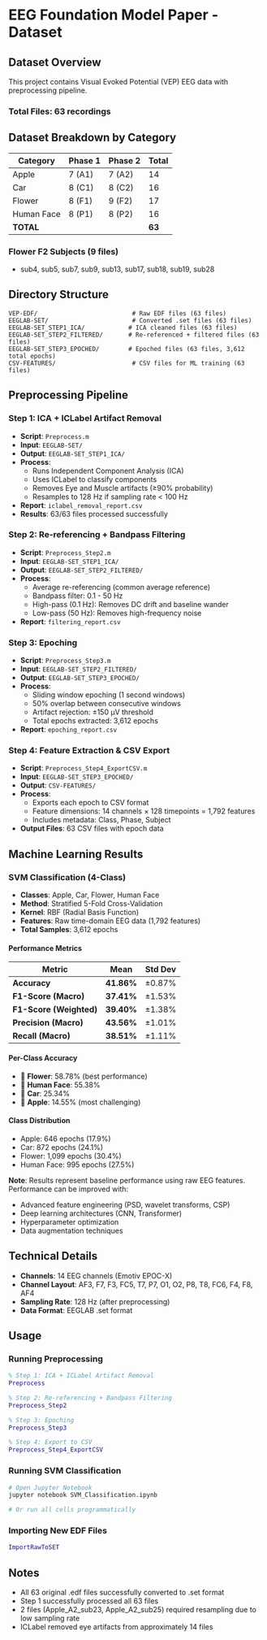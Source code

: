 # EEG Foundation Model Paper - Dataset

## Dataset Overview

This project contains Visual Evoked Potential (VEP) EEG data with preprocessing pipeline.

### Total Files: 63 recordings

## Dataset Breakdown by Category

| Category | Phase 1 | Phase 2 | Total |
|----------|---------|---------|-------|
| Apple | 7 (A1) | 7 (A2) | 14 |
| Car | 8 (C1) | 8 (C2) | 16 |
| Flower | 8 (F1) | 9 (F2) | 17 |
| Human Face | 8 (P1) | 8 (P2) | 16 |
| **TOTAL** | | | **63** |

### Flower F2 Subjects (9 files)
- sub4, sub5, sub7, sub9, sub13, sub17, sub18, sub19, sub28

## Directory Structure

```
VEP-EDF/                          # Raw EDF files (63 files)
EEGLAB-SET/                       # Converted .set files (63 files)
EEGLAB-SET_STEP1_ICA/            # ICA cleaned files (63 files)
EEGLAB-SET_STEP2_FILTERED/       # Re-referenced + filtered files (63 files)
EEGLAB-SET_STEP3_EPOCHED/        # Epoched files (63 files, 3,612 total epochs)
CSV-FEATURES/                     # CSV files for ML training (63 files)
```

## Preprocessing Pipeline

### Step 1: ICA + ICLabel Artifact Removal
- **Script**: `Preprocess.m`
- **Input**: `EEGLAB-SET/`
- **Output**: `EEGLAB-SET_STEP1_ICA/`
- **Process**:
  - Runs Independent Component Analysis (ICA)
  - Uses ICLabel to classify components
  - Removes Eye and Muscle artifacts (≥90% probability)
  - Resamples to 128 Hz if sampling rate < 100 Hz
- **Report**: `iclabel_removal_report.csv`
- **Results**: 63/63 files processed successfully

### Step 2: Re-referencing + Bandpass Filtering
- **Script**: `Preprocess_Step2.m`
- **Input**: `EEGLAB-SET_STEP1_ICA/`
- **Output**: `EEGLAB-SET_STEP2_FILTERED/`
- **Process**:
  - Average re-referencing (common average reference)
  - Bandpass filter: 0.1 - 50 Hz
  - High-pass (0.1 Hz): Removes DC drift and baseline wander
  - Low-pass (50 Hz): Removes high-frequency noise
- **Report**: `filtering_report.csv`

### Step 3: Epoching
- **Script**: `Preprocess_Step3.m`
- **Input**: `EEGLAB-SET_STEP2_FILTERED/`
- **Output**: `EEGLAB-SET_STEP3_EPOCHED/`
- **Process**:
  - Sliding window epoching (1 second windows)
  - 50% overlap between consecutive windows
  - Artifact rejection: ±150 µV threshold
  - Total epochs extracted: 3,612 epochs
- **Report**: `epoching_report.csv`

### Step 4: Feature Extraction & CSV Export
- **Script**: `Preprocess_Step4_ExportCSV.m`
- **Input**: `EEGLAB-SET_STEP3_EPOCHED/`
- **Output**: `CSV-FEATURES/`
- **Process**:
  - Exports each epoch to CSV format
  - Feature dimensions: 14 channels × 128 timepoints = 1,792 features
  - Includes metadata: Class, Phase, Subject
- **Output Files**: 63 CSV files with epoch data

## Machine Learning Results

### SVM Classification (4-Class)
- **Classes**: Apple, Car, Flower, Human Face
- **Method**: Stratified 5-Fold Cross-Validation
- **Kernel**: RBF (Radial Basis Function)
- **Features**: Raw time-domain EEG data (1,792 features)
- **Total Samples**: 3,612 epochs

#### Performance Metrics

| Metric | Mean | Std Dev |
|--------|------|---------|
| **Accuracy** | **41.86%** | ±0.87% |
| **F1-Score (Macro)** | **37.41%** | ±1.53% |
| **F1-Score (Weighted)** | **39.40%** | ±1.38% |
| **Precision (Macro)** | **43.56%** | ±1.01% |
| **Recall (Macro)** | **38.51%** | ±1.11% |

#### Per-Class Accuracy
- 🌸 **Flower**: 58.78% (best performance)
- 👤 **Human Face**: 55.38%
- 🚗 **Car**: 25.34%
- 🍎 **Apple**: 14.55% (most challenging)

#### Class Distribution
- Apple: 646 epochs (17.9%)
- Car: 872 epochs (24.1%)
- Flower: 1,099 epochs (30.4%)
- Human Face: 995 epochs (27.5%)

**Note**: Results represent baseline performance using raw EEG features. Performance can be improved with:
- Advanced feature engineering (PSD, wavelet transforms, CSP)
- Deep learning architectures (CNN, Transformer)
- Hyperparameter optimization
- Data augmentation techniques

## Technical Details

- **Channels**: 14 EEG channels (Emotiv EPOC-X)
- **Channel Layout**: AF3, F7, F3, FC5, T7, P7, O1, O2, P8, T8, FC6, F4, F8, AF4
- **Sampling Rate**: 128 Hz (after preprocessing)
- **Data Format**: EEGLAB .set format

## Usage

### Running Preprocessing

```matlab
% Step 1: ICA + ICLabel Artifact Removal
Preprocess

% Step 2: Re-referencing + Bandpass Filtering
Preprocess_Step2

% Step 3: Epoching
Preprocess_Step3

% Step 4: Export to CSV
Preprocess_Step4_ExportCSV
```

### Running SVM Classification

```bash
# Open Jupyter Notebook
jupyter notebook SVM_Classification.ipynb

# Or run all cells programmatically
```

### Importing New EDF Files

```matlab
ImportRawToSET
```

## Notes

- All 63 original .edf files successfully converted to .set format
- Step 1 successfully processed all 63 files
- 2 files (Apple_A2_sub23, Apple_A2_sub25) required resampling due to low sampling rate
- ICLabel removed eye artifacts from approximately 14 files
